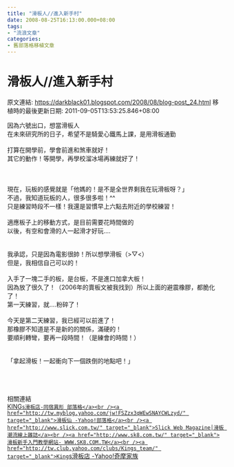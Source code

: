 ```yaml
---
title: "滑板人//進入新手村"
date: 2008-08-25T16:13:00.000+08:00
tags: 
- "流浪文章"
categories:
- 舊部落格移植文章
---
```


# 滑板人//進入新手村

原文連結: https://darkblack01.blogspot.com/2008/08/blog-post_24.html
移植時的最後更新日期: 2011-09-05T13:53:25.846+08:00

因為六號出口，想當滑板人<br />在未來研究所的日子，希望不是騎愛心鐵馬上課，是用滑板通勤<br /><br />打算在開學前，學會前進和煞車就好！<br />其它的動作！等開學，再學校溜冰場再練就好了！<br /><br /><a name='more'></a><br /><br />現在，玩板的感覺就是「他媽的！是不是全世界剩我在玩滑板呀？」<br />不過，我知道玩板的人，很多很多啦！^^<br />只是練習時段不一樣！我還是習慣早上六點去附近的學校練習！<br /><br />適應板子上的移動方式，是目前需要花時間做的<br />以後，有空和會滑的人一起滑才好玩....<br /><br /><br />我承認，只是因為電影很帥！所以想學滑板（&gt;▽&lt;）<br />但是，我相信自己可以的！<br /><br />入手了一塊二手的板，是台板，不是進口加拿大板！<br />因為放了很久了！（2006年的賣板文被我找到）所以上面的避震橡膠，都脆化了！<br />第一天練習，就....粉碎了！<br /><br />今天是第二天練習，我已經可以前進了！<br />那橡膠不知道是不是新的的關係，滿硬的！<br />要順利轉彎，要再一段時間！（是練會的時間！）<br /><br /><br />「拿起滑板！一起衝向下一個跌倒的地點吧！」<br /><br /><br /><br /><br />相關連結<br /><a href="http://kings-skate-shop.blogspot.com/" target="_blank">KING`s滑板店-同宿異形 部落格</a><br /><a href="http://tw.myblog.yahoo.com/jw!FSZzx3qWEwSNAYCWLzyd/" target="_blank">滑板仙 -Yahoo!部落格</a><br /><a href="http://www.slick.com.tw/" target="_blank">Slick Web Magazine│滑板 潮流線上雜誌</a><br /><a href="http://www.sk8.com.tw/" target="_blank">滑板新手入門教學網站- WWW.SK8.COM.TW</a><br /><a href="http://tw.club.yahoo.com/clubs/Kings_team/" target="_blank">King`s滑板店 -Yahoo!奇摩家族</a>
